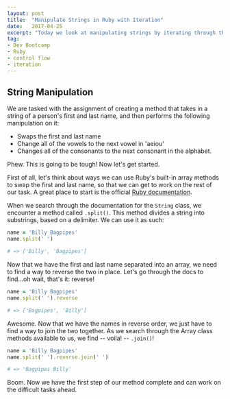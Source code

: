 ```yaml
---
layout: post
title:  "Manipulate Strings in Ruby with Iteration"
date:   2017-04-25
excerpt: "Today we look at manipulating strings by iterating through them."
tag:
- Dev Bootcamp
- Ruby
- control flow
- iteration
---
```


## String Manipulation

We are tasked with the assignment of creating a method that takes in a string of a person's first and last name, and then performs the following manipulation on it:

* Swaps the first and last name
* Change all of the vowels to the next vowel in 'aeiou'
* Changes all of the consonants to the next consonant in the alphabet.

Phew. This is going to be tough! Now let's get started.

First of all, let's think about ways we can use Ruby's built-in array methods to swap the first and last name, so that we can get to work on the rest of our task. A great place to start is the official [Ruby documentation].

When we search through the documentation for the `String` class, we encounter a method called `.split()`. This method divides a string into substrings, based on a delimiter. We can use it as such:

```ruby
name = 'Billy Bagpipes'
name.split(' ')

# => ['Billy', 'Bagpipes']
```

Now that we have the first and last name separated into an array, we need to find a way to reverse the two in place. Let's go through the docs to find...oh wait, that's it: reverse!

```ruby
name = 'Billy Bagpipes'
name.split(' ').reverse

# => ['Bagpipes', 'Billy']
```

Awesome. Now that we have the names in reverse order, we just have to find a way to join the two together. As we search through the Array class methods available to us, we find -- voila! -- `.join()`!

```ruby
name = 'Billy Bagpipes'
name.split(' ').reverse.join(' ')

# => 'Bagpipes Billy'
```

Boom. Now we have the first step of our method complete and can work on the difficult tasks ahead.

[Ruby documentation]: (http://www.ruby-doc.org)

